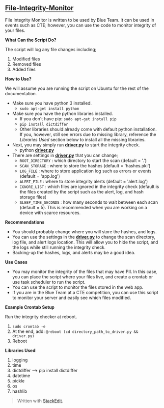 ##  **[File-Integrity-Monitor](https://github.com/MaksimEkin/File-Integrity-Monitor)**

File Integrity Monitor is written to be used by Blue Team. It can be used in events such as CTE; however, you can use the code to monitor integrity of your files. 

**What Can the Script Do?**

The script will log any file changes including;
 1. Modified files
 2. Removed files
 3. Added files

**How to Use?**

We will assume you are running the script on Ubuntu for the rest of the documentation.
* Make sure you have python 3 installed.
	* `sudo apt-get install python`
* Make sure you have the python libraries installed.
	* If you don't have pip: `sudo apt-get install pip`
	* `pip install dictdiffer`
	* Other libraries should already come with default python installation. If you, however, still see errors due to missing library, reference the *Libraries Used* section below to install all the missing libraries. 
* Next, you may simply run **[driver.py](https://github.com/MaksimEkin/File-Integrity-Monitor/blob/master/driver.py)** to start the integrity check.
	* python **[driver.py](https://github.com/MaksimEkin/File-Integrity-Monitor/blob/master/driver.py)**
* There are settings in  **[driver.py](https://github.com/MaksimEkin/File-Integrity-Monitor/blob/master/driver.py)**  that you can change;
	* `ROOT_DIRECTORY` : which directory to start the scan (default = '.')
	* `SCAN_STORAGE` : where to store the hashes (default = 'hashes.pkl')
	* `LOG_FILE` : where to store application log such as errors or events (default = 'app.log')
	* `ALERT_FILE` : where to store integrity alerts (default = 'alert.log')
	* `IGNORE_LIST` : which files are ignored in the integrity check (default is the files created by the script such as the alert, log, and hash storage files)
	* `SLEEP_TIME_SECONDS` : how many seconds to wait between each scan (default = 5). This is recommended when you are working on a device with scarce resources. 

**Recommendations**

 - You should probably change where you will store the hashes, and logs. 
 - You can use the settings in the  **[driver.py](https://github.com/MaksimEkin/File-Integrity-Monitor/blob/master/driver.py)** to change the scan directory, log file, and alert logs location. This will allow you to hide the script, and the logs while still running the integrity check. 
 - Backing-up the hashes, logs, and alerts may be a good idea.

**Use Cases**

 * You may monitor the integrity of the files that may have PII. In this case, you can place the script where your files live, and create a crontab or use task scheduler to run the script. 
 *  You can use the script to monitor the files stored in the web app. 
 * If you are in the Blue Team at a CTE competition, you can use this script to monitor your server and easily see which files modified. 

**Example Crontab Setup**

Run the integrity checker at reboot.
1. `sudo crontab -e`
2. At the end, add: `@reboot (cd directory_path_to_driver.py && driver.py)`
3. Reboot

**Libraries Used**

1. logging
2. time
3. dictdiffer --> pip install dictdiffer
4. datetime
5. pickle
6. os
7. hashlib


> Written with [StackEdit](https://stackedit.io/).